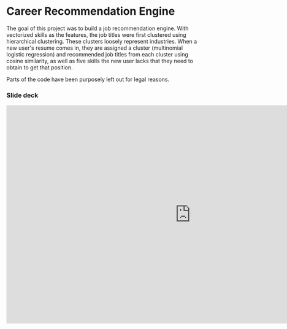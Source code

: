# Career Recommendation Engine

The goal of this project was to build a job recommendation engine. With vectorized skills as the features, the job titles were first clustered using hierarchical clustering. These clusters loosely represent industries. When a new user's resume comes in, they are assigned a cluster (multinomial logistic regression) and recommended job titles from each cluster using cosine similarity, as well as five skills the new user lacks that they need to obtain to get that position.

Parts of the code have been purposely left out for legal reasons.

### Slide deck
<iframe src="https://docs.google.com/presentation/d/1WVKsxtuPchFBn5foV0bCIa-f6DKy-i_-7MDue69OedU/embed?start=false&loop=false&delayms=3000" frameborder="0" width="960" height="569" allowfullscreen="true" mozallowfullscreen="true" webkitallowfullscreen="true"></iframe>